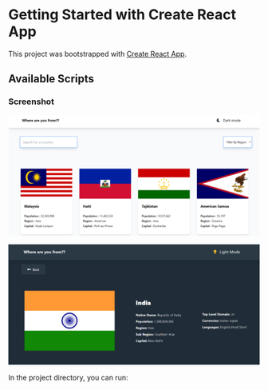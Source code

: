 # Getting Started with Create React App

This project was bootstrapped with [Create React App](https://github.com/facebook/create-react-app).

## Available Scripts

### Screenshot

![Light](./design/rest-light.png)

![Dark](./design/rest-dark.png)

In the project directory, you can run:

